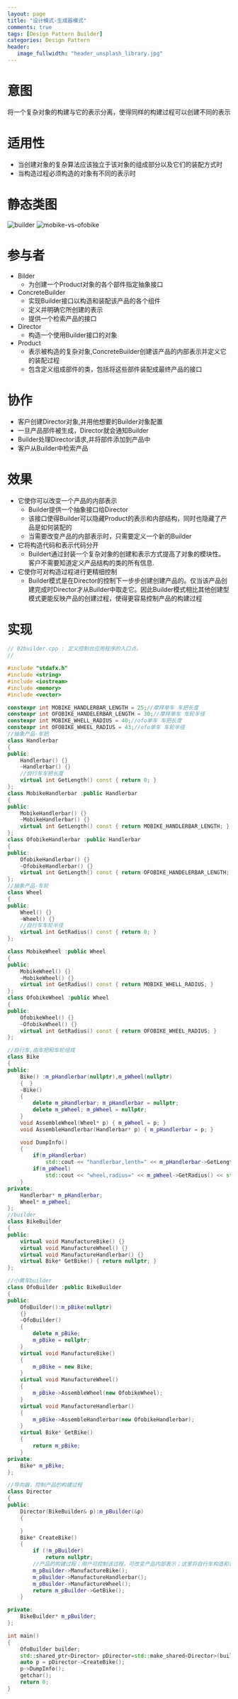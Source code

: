 ```yaml
---
layout: page
title: "设计模式-生成器模式"
comments: true
tags: [Design Pattern Builder]
categories: Design Pattern
header:
   image_fullwidth: "header_unsplash_library.jpg"
---
```


# 意图 

将一个复杂对象的构建与它的表示分离，使得同样的构建过程可以创建不同的表示

# 适用性

* 当创建对象的复杂算法应该独立于该对象的组成部分以及它们的装配方式时
* 当构造过程必须构造的对象有不同的表示时

# 静态类图

![builder](/images/2016/20161217-design-pattern-builder.jpg)
![mobike-vs-ofobike](/images/2016/20161129-mobikevsofobike.jpg)

# 参与者

* Bilder
    * 为创建一个Product对象的各个部件指定抽象接口
* ConcreteBuilder
    * 实现Builder接口以构造和装配该产品的各个组件
    * 定义并明确它所创建的表示
    * 提供一个检索产品的接口
* Director
    * 构造一个使用Builder接口的对象
* Product
    * 表示被构造的复杂对象,ConcreteBuilder创建该产品的内部表示并定义它的装配过程
    * 包含定义组成部件的类，包括将这些部件装配成最终产品的接口 

# 协作

* 客户创建Director对象,并用他想要的Builder对象配置
* 一旦产品部件被生成，Director就会通知Builder
* Builder处理Director请求,并将部件添加到产品中
* 客户从Builder中检索产品

# 效果

* 它使你可以改变一个产品的内部表示
    * Builder提供一个抽象接口给Director
    * 该接口使得Builder可以隐藏Product的表示和内部结构，同时也隐藏了产品是如何装配的
    * 当需要改变产品的内部表示时，只需要定义一个新的Builder
* 它将构造代码和表示代码分开
    * Buildert通过封装一个复杂对象的创建和表示方式提高了对象的模块性。客户不需要知道定义产品结构的类的所有信息.
* 它使你可对构造过程进行更精细控制
    * Builder模式是在Director的控制下一步步创建创建产品的。仅当该产品创建完成时Director才从Builder中取走它。因此Builder模式相比其他创建型模式更能反映产品的创建过程，使得更容易控制产品的构建过程

# 实现

~~~ cpp
// 02builder.cpp : 定义控制台应用程序的入口点。
//

#include "stdafx.h"
#include <string>
#include <iostream>
#include <memory>
#include <vector>

constexpr int MOBIKE_HANDLERBAR_LENGTH = 25;//摩拜单车 车把长度
constexpr int OFOBIKE_HANDELERBAR_LENGTH = 30;//摩拜单车 车轮半径
constexpr int MOBIKE_WHELL_RADIUS = 40;//ofo单车 车把长度
constexpr int OFOBIKE_WHEEL_RADIUS = 43;//ofo单车 车轮半径
//抽象产品-车把
class Handlerbar
{
public:
	Handlerbar() {}
	~Handlerbar() {}
	//自行车车把长度
	virtual int GetLength() const { return 0; }
};
class MobikeHandlerbar :public Handlerbar
{
public:
	MobikeHandlerbar() {}
	~MobikeHandlerbar() {}
	virtual int GetLength() const { return MOBIKE_HANDLERBAR_LENGTH; }
};
class OfobikeHandlerbar :public Handlerbar
{
public:
	OfobikeHandlerbar() {}
	~OfobikeHandlerbar() {}
	virtual int GetLength() const { return OFOBIKE_HANDELERBAR_LENGTH; }
};
//抽象产品-车轮
class Wheel
{
public:
	Wheel() {}
	~Wheel() {}
	//自行车车轮半径
	virtual int GetRadius() const { return 0; }
};

class MobikeWheel :public Wheel
{
public:
	MobikeWheel() {}
	~MobikeWheel() {}
	virtual int GetRadius() const { return MOBIKE_WHELL_RADIUS; }
};
class OfobikeWheel :public Wheel
{
public:
	OfobikeWheel() {}
	~OfobikeWheel() {}
	virtual int GetRadius() const { return OFOBIKE_WHEEL_RADIUS; }
};

//自行车,由车把和车轮组成
class Bike
{
public:
	Bike() :m_pHandlerbar(nullptr),m_pWheel(nullptr)
	{  }
	~Bike() 
	{
		delete m_pHandlerbar; m_pHandlerbar = nullptr;
		delete m_pWheel; m_pWheel = nullptr;
	}
	void AssembleWheel(Wheel* p) { m_pWheel = p; }
	void AssembleHandlerbar(Handlerbar* p) { m_pHandlerbar = p; }

	void DumpInfo()
	{
		if(m_pHandlerbar)
			std::cout << "handlerbar,lenth=" << m_pHandlerbar->GetLength() << std::endl;
		if(m_pWheel)
			std::cout << "wheel,radius=" << m_pWheel->GetRadius() << std::endl;
	}
private:
	Handlerbar* m_pHandlerbar;
	Wheel* m_pWheel;
};
//builder
class BikeBuilder
{
public:
	virtual void ManufactureBike() {}
	virtual void ManufactureWheel() {}
	virtual void ManufactureHandlerbar() {}
	virtual Bike* GetBike() { return nullptr; }
};

//小黄车builder
class OfoBuilder :public BikeBuilder
{
public:
	OfoBuilder():m_pBike(nullptr)
	{}
	~OfoBuilder()
	{
		delete m_pBike;
		m_pBike = nullptr;
	}
	virtual void ManufactureBike() 
	{ 
		m_pBike = new Bike;
	}
	virtual void ManufactureWheel() 
	{
		m_pBike->AssembleWheel(new OfobikeWheel);
	}
	virtual void ManufactureHandlerbar()
	{
		m_pBike->AssembleHandlerbar(new OfobikeHandlerbar);
	}
	virtual Bike* GetBike()
	{ 
		return m_pBike; 
	}
private:
	Bike* m_pBike;
};

//导向器，控制产品的构建过程
class Director
{
public:
	Director(BikeBuilder& p):m_pBuilder(&p)
	{

	}
	Bike* CreateBike()
	{
		if (!m_pBuilder)
			return nullptr;
		//产品的构建过程；用户可控制该过程，可改变产品内部表示；这里将自行车构造和表示的代码分开
		m_pBuilder->ManufactureBike();
		m_pBuilder->ManufactureHandlerbar();
		m_pBuilder->ManufactureWheel();
		return m_pBuilder->GetBike();
	}

private:
	BikeBuilder* m_pBuilder;
};

int main()
{
	OfoBuilder builder;
	std::shared_ptr<Director> pDirector=std::make_shared<Director>(builder);
	auto p = pDirector->CreateBike();
	p->DumpInfo();
	getchar();
    return 0;
}

~~~
